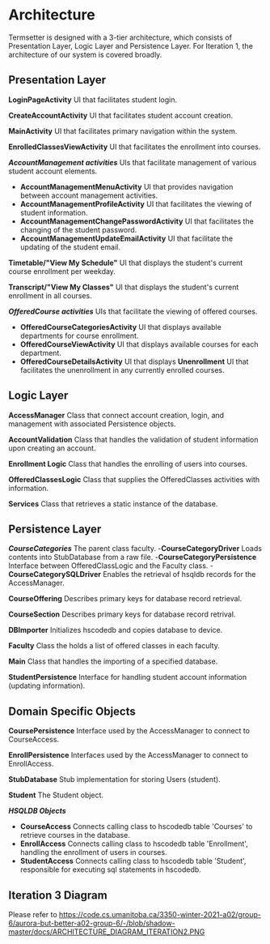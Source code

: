 # Architecture

Termsetter is designed with a 3-tier architecture, which consists of Presentation Layer, Logic Layer and Persistence Layer. For Iteration 1, the architecture of our system is covered broadly.

## Presentation Layer

**LoginPageActivity**
UI that facilitates student login.

**CreateAccountActivity**
UI that facilitates student account creation.

**MainActivity**
UI that facilitates primary navigation within the system.

**EnrolledClassesViewActivity**
UI that facilitates the enrollment into courses.

***AccountManagement activities***
UIs that facilitate management of various student account elements.
- **AccountManagementMenuActivity**
UI that provides navigation between account management activities.
- **AccountManagementProfileActivity**
UI that facilitates the viewing of student information.
- **AccountManagementChangePasswordActivity**
UI that facilitates the changing of the student password.
- **AccountManagementUpdateEmailActivity**
UI that facilitate the updating of the student email.

**Timetable/"View My Schedule"**
UI that displays the student's current course enrollment per weekday.

**Transcript/"View My Classes"**
UI that displays the student's current enrollment in all courses.

***OfferedCourse activities***
UIs that facilitate the viewing of offered courses.
- **OfferedCourseCategoriesActivity**
UI that displays available departments for course enrollment.
- **OfferedCourseViewActivity**
UI that displays available courses for each department.
- **OfferedCourseDetailsActivity**
UI that displays 
**Unenrollment**
UI that facilitates the unenrollment in any currently enrolled courses.

## Logic Layer

**AccessManager**
Class that connect account creation, login, and management with associated Persistence objects.

**AccountValidation**
Class that handles the validation of student information upon creating an account.

**Enrollment Logic**
Class that handles the enrolling of users into courses.

**OfferedClassesLogic**
Class that supplies the OfferedClasses activities with information. 

**Services**
Class that retrieves a static instance of the database.



## Persistence Layer

***CourseCategories***
The parent class faculty.
-**CourseCategoryDriver**
Loads contents into StubDatabase from a raw file.
-**CourseCategoryPersistence**
Interface between OfferedClassLogic and the Faculty class.
-**CourseCategorySQLDriver**
Enables the retrieval of hsqldb records for the AccessManager.

**CourseOffering**
Describes primary keys for database record retrieval.

**CourseSection**
Describes primary keys for database record retrival.

**DBImporter**
Initializes hscodedb and copies database to device.

**Faculty**
Class the holds a list of offered classes in each faculty.

**Main**
Class that handles the importing of a specified database.

**StudentPersistence**
Interface for handling student account information (updating information).


## Domain Specific Objects

**CoursePersistence**
Interface used by the AccessManager to connect to CourseAccess.

**EnrollPersistence**
Interfaces used by the AccessManager to connect to EnrollAccess.

**StubDatabase**
Stub implementation for storing Users (student).

**Student**
The Student object.

***HSQLDB Objects***
- **CourseAccess**
Connects calling class to hscodedb table 'Courses' to retrieve courses in the database.
- **EnrollAccess**
Connects calling class to hscodedb table 'Enrollment', handling the enrollment of users in courses.
- **StudentAccess**
Connects calling class to hscodedb table 'Student', responsible for executing sql statements in hscodedb.

## Iteration 3 Diagram

Please refer to https://code.cs.umanitoba.ca/3350-winter-2021-a02/group-6/aurora-but-better-a02-group-6/-/blob/shadow-master/docs/ARCHITECTURE_DIAGRAM_ITERATION2.PNG






